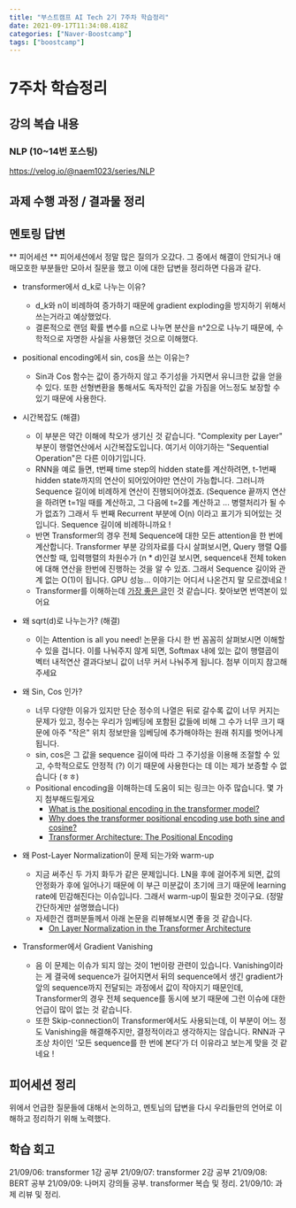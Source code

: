 ```yaml
---
title: "부스트캠프 AI Tech 2기 7주차 학습정리"
date: 2021-09-17T11:34:08.418Z
categories: ["Naver-Boostcamp"]
tags: ["boostcamp"]
---
```

# 7주차 학습정리
## 강의 복습 내용
### NLP (10~14번 포스팅)
https://velog.io/@naem1023/series/NLP

## 과제 수행 과정 / 결과물 정리
## 멘토링 답변
** 피어세션 **
피어세션에서 정말 많은 질의가 오갔다. 그 중에서 해결이 안되거나 애매모호한 부분들만 모아서 질문을 했고 이에 대한 답변을 정리하면 다음과 같다.

- transformer에서  d_k로 나누는 이유?
    - d_k와 n이 비례하여 증가하기 때문에 gradient exploding을 방지하기 위해서 쓰는거라고 예상했었다.
    - 결론적으로 랜덤 확률 변수를 n으로 나누면 분산을 n^2으로 나누기 때문에, 수학적으로 자명한 사실을 사용했던 것으로 이해했다.
    
- positional encoding에서 sin, cos을 쓰는 이유는?
    - Sin과 Cos 함수는 값이 증가하지 않고 주기성을 가지면서 유니크한 값을 얻을 수 있다. 또한 선형변환을 통해서도 독자적인 값을 가짐을 어느정도 보장할 수 있기 때문에 사용한다.
    
- 시간복잡도 (해결)
    - 이 부분은 약간 이해에 착오가 생기신 것 같습니다. "Complexity per Layer" 부분이 행렬연산에서 시간복잡도입니다. 여기서 이야기하는 "Sequential Operation"은 다른 이야기입니다.
    - RNN을 예로 들면, t번째 time step의 hidden state를 계산하려면, t-1번째 hidden state까지의 연산이 되어있어야만 연산이 가능합니다. 그러니까 Sequence 길이에 비례하게 연산이 진행되어야겠죠. (Sequence 끝까지 연산을 하려면 t=1일 때를 계산하고, 그 다음에 t=2를 계산하고 ... 병렬처리가 될 수가 없죠?) 그래서 두 번째 Recurrent 부분에 O(n) 이라고 표기가 되어있는 것입니다. Sequence 길이에 비례하니까요 !
    - 반면 Transformer의 경우 전체 Sequence에 대한 모든 attention을 한 번에 계산합니다. Transformer 부분 강의자료를 다시 살펴보시면, Query 행렬 Q를 연산할 때, 입력행렬의 차원수가 (n * d)인걸 보시면, sequence내 전체 token에 대해 연산을 한번에 진행하는 것을 알 수 있죠. 그래서 Sequence 길이와 관계 없는 O(1)이 됩니다. GPU 성능... 이야기는 어디서 나온건지 말 모르겠네요 !
    - Transformer를 이해하는데 [가장 좋은 글](https://jalammar.github.io/illustrated-transformer/)인 것 같습니다. 찾아보면 번역본이 있어요
- 왜 sqrt(d)로 나누는가? (해결)
    - 이는 Attention is all you need! 논문을 다시 한 번 꼼꼼히 살펴보시면 이해할 수 있을 겁니다. 이를 나눠주지 않게 되면, Softmax 내에 있는 값이 행렬곱이 벡터 내적연산 결과다보니 값이 너무 커서 나눠주게 됩니다. 첨부 이미지 참고해주세요
- 왜 Sin, Cos 인가?
    - 너무 다양한 이유가 있지만 단순 정수의 나열은 뒤로 갈수록 값이 너무 커지는 문제가 있고, 정수는 우리가 임베딩에 포함된 값들에 비해 그 수가 너무 크기 때문에 아주 "작은" 위치 정보만을 임베딩에 추가해야하는 원래 취지를 벗어나게 됩니다.
    - sin, cos은 그 값을 sequence 길이에 따라 그 주기성을 이용해 조절할 수 있고, 수학적으로도 안정적 (?) 이기 때문에 사용한다는 데 이는 제가 보증할 수 없습니다 (ㅎㅎ)
    - Positional encoding을 이해하는데 도움이 되는 링크는 아주 많습니다. 몇 가지 첨부해드릴게요
        - [What is the positional encoding in the transformer model?](https://datascience.stackexchange.com/questions/51065/what-is-the-positional-encoding-in-the-transformer-model)
        - [Why does the transformer positional encoding use both sine and cosine?](https://datascience.stackexchange.com/questions/68553/why-does-the-transformer-positional-encoding-use-both-sine-and-cosine)
        - [Transformer Architecture: The Positional Encoding](https://datascience.stackexchange.com/questions/68553/why-does-the-transformer-positional-encoding-use-both-sine-and-cosine)
- 왜 Post-Layer Normalization이 문제 되는가와 warm-up
    - 지금 써주신 두 가지 화두가 같은 문제입니다. LN을 후에 걸어주게 되면, 값의 안정화가 후에 일어나기 때문에 이 부근 미분값이 초기에 크기 때문에 learning rate에 민감해진다는 이슈입니다. 그래서 warm-up이 필요한 것이구요. (정말 간단하게만 설명했습니다)
    - 자세한건 캠퍼분들께서 아래 논문을 리뷰해보시면 좋을 것 같습니다.
        - [On Layer Normalization in the Transformer Architecture](https://arxiv.org/pdf/2002.04745.pdf)
- Transformer에서 Gradient Vanishing
    - 음 이 문제는 이슈가 되지 않는 것이 1번이랑 관련이 있습니다. Vanishing이라는 게 결국에 sequence가 길어지면서 뒤의 sequence에서 생긴 gradient가 앞의 sequence까지 전달되는 과정에서 값이 작아지기 때문인데, Transformer의 경우 전체 sequence를 동시에 보기 때문에 그런 이슈에 대한 언급이 많이 없는 것 같습니다.
    - 또한 Skip-connection이 Transformer에서도 사용되는데, 이 부분이 어느 정도 Vanishing을 해결해주지만, 결정적이라고 생각하지는 않습니다. RNN과 구조상 차이인 '모든 sequence를 한 번에 본다'가 더 이유라고 보는게 맞을 것 같네요 !


## 피어세션 정리
위에서 언급한 질문들에 대해서 논의하고, 멘토님의 답변을 다시 우리들만의 언어로 이해하고 정리하기 위해 노력했다.  

## 학습 회고
21/09/06: transformer 1강 공부
21/09/07: transformer 2강 공부
21/09/08: BERT 공부
21/09/09: 나머지 강의들 공부. transformer 복습 및 정리.
21/09/10: 과제 리뷰 및 정리.


